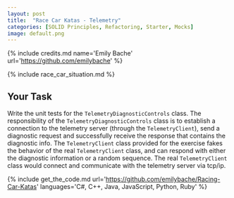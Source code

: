 ```yaml
---
layout: post
title:  "Race Car Katas - Telemetry"
categories: [SOLID Principles, Refactoring, Starter, Mocks]
image: default.png
---
```


{% include credits.md name='Emily Bache' url='https://github.com/emilybache' %}

{% include race_car_situation.md %}


## Your Task

Write the unit tests for the `TelemetryDiagnosticControls` class. The
responsibility of the `TelemetryDiagnosticControls` class is to
establish a connection to the telemetry server (through the
`TelemetryClient`), send a diagnostic request and successfully receive
the response that contains the diagnostic info. The `TelemetryClient`
class provided for the exercise fakes the behavior of the real
`TelemetryClient` class, and can respond with either the diagnostic
information or a random sequence. The real `TelemetryClient` class would
connect and communicate with the telemetry server via tcp/ip.

{%
    include get_the_code.md 
    url='https://github.com/emilybache/Racing-Car-Katas' 
    languages='C#, C++, Java, JavaScript, Python, Ruby'
%}

